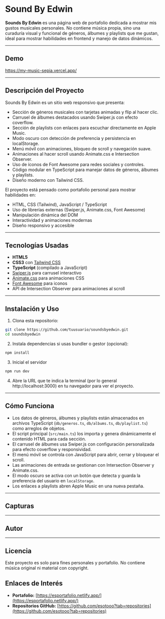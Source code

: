 # Sound By Edwin

**Sounds By Edwin** es una página web de portafolio dedicada a mostrar mis gustos musicales personales. No contiene música propia, sino una curaduría visual y funcional de géneros, álbumes y playlists que me gustan, ideal para mostrar habilidades en frontend y manejo de datos dinámicos.

---

## Demo

https://my-music-sepia.vercel.app/

---

## Descripción del Proyecto

Sounds By Edwin es un sitio web responsivo que presenta:

- Sección de géneros musicales con tarjetas animadas y flip al hacer clic.
- Carrusel de álbumes destacados usando Swiper.js con efecto coverflow.
- Sección de playlists con enlaces para escuchar directamente en Apple Music.
- Modo oscuro con detección de preferencia y persistencia en localStorage.
- Menú móvil con animaciones, bloqueo de scroll y navegación suave.
- Animaciones al hacer scroll usando Animate.css e Intersection Observer.
- Uso de íconos de Font Awesome para redes sociales y controles.
- Código modular en TypeScript para manejar datos de géneros, álbumes y playlists.
- Diseño moderno con Tailwind CSS.

El proyecto está pensado como portafolio personal para mostrar habilidades en:

- HTML, CSS (Tailwind), JavaScript / TypeScript
- Uso de librerías externas (Swiper.js, Animate.css, Font Awesome)
- Manipulación dinámica del DOM
- Interactividad y animaciones modernas
- Diseño responsivo y accesible

---

## Tecnologías Usadas

- **HTML5**
- **CSS3** con [Tailwind CSS](https://tailwindcss.com/)
- **TypeScript** (compilado a JavaScript)
- [Swiper.js](https://swiperjs.com/) para carrusel interactivo
- [Animate.css](https://animate.style/) para animaciones CSS
- [Font Awesome](https://fontawesome.com/) para iconos
- API de Intersection Observer para animaciones al scroll

---

## Instalación y Uso

1. Clona esta repositorio:
```bash
git clone https://github.com/tuusuario/soundsbyedwin.git
cd soundsbyedwin
```
2. Instala dependencias si usas bundler o gestor (opcional):
```bash
npm install
```

3. Inicial el servidor
```bash
npm run dev
```

4. Abre la URL que te indica la terminal (por lo general http://localhost:3000) en tu navegador para ver el proyecto.

---

## Cómo Funciona

- Los datos de géneros, álbumes y playlists están almacenados en archivos TypeScript (`db/generos.ts`, `db/albums.ts`, `db/playlist.ts`) como arreglos de objetos.
- El script principal (`src/main.ts`) los importa y genera dinámicamente el contenido HTML para cada sección.
- El carrusel de álbumes usa Swiper.js con configuración personalizada para efecto coverflow y responsividad.
- El menú móvil se controla con JavaScript para abrir, cerrar y bloquear el scroll.
- Las animaciones de entrada se gestionan con Intersection Observer y Animate.css.
- El modo oscuro se activa con un botón que detecta y guarda la preferencia del usuario en `localStorage`.
- Los enlaces a playlists abren Apple Music en una nueva pestaña.

---

## Capturas

---

## Autor

---

## Licencia
Este proyecto es solo para fines personales y portafolio. No contiene música original ni material con copyright.

## Enlaces de Interés
- **Portafolio:** [https://esportafolio.netlify.app/](https://esportafolio.netlify.app/)  
- **Repositorios GitHub:** [https://github.com/esotooo?tab=repositories](https://github.com/esotooo?tab=repositories)  
